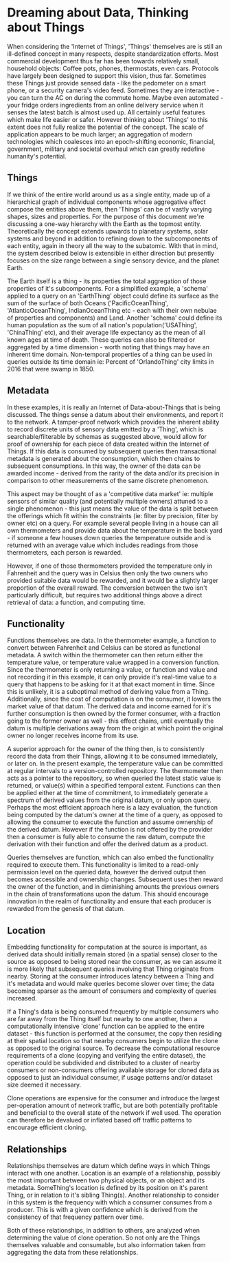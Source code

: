 # Dreaming about Data, Thinking about Things

When considering the 'Internet of Things', 'Things' themselves are is still an ill-defined concept in many respects, despite standardization efforts. Most commercial development thus far has been towards relatively small, household objects: Coffee pots, phones, thermostats, even cars. Protocols have largely been designed to support this vision, thus far. Sometimes these Things just provide sensed data - like the pedometer on a smart phone, or a security camera's video feed. Sometimes they are interactive - you can turn the AC on during the commute home. Maybe even automated - your fridge orders ingredients from an online delivery service when it senses the latest batch is almost used up. All certainly useful features which make life easier or safer. However thinking about 'Things' to this extent does not fully realize the potential of the concept. The scale of application appears to be much larger; an aggregation of modern technologies which coalesces into an epoch-shifting economic, financial, government, military and societal overhaul which can greatly redefine humanity's potential.

## Things

If we think of the entire world around us as a single entity, made up of a hierarchical graph of individual components whose aggregative effect compose the entities above them, then 'Things' can be of vastly varying shapes, sizes and properties. For the purpose of this document we're discussing a one-way hierarchy with the Earth as the topmost entity. Theoretically the concept extends upwards to planetary systems, solar systems and beyond in addition to refining down to the subcomponents of each entity, again in theory all the way to the subatomic. With that in mind, the system described below is extensible in either direction but presently focuses on the size range between a single sensory device, and the planet Earth.

The Earth itself is a thing - its properties the total aggregation of those properties of it's subcomponents. For a simplified example, a 'schema' applied to a query on an 'EarthThing' object could define its surface as the sum of the surface of both Oceans ('PacificOceanThing', 'AtlanticOceanThing', IndianOceanThing etc - each with their own nebulae of properties and components) and Land. Another 'schema' could define its human population as the sum of all nation's population('USAThing', 'ChinaThing' etc), and their average life expectancy as the mean of all known ages at time of death. These queries can also be filtered or aggregated by a time dimension - worth noting that things may have an inherent time domain. Non-temporal properties of a thing can be used in queries outside its time domain ie: Percent of 'OrlandoThing' city limits in 2016 that were swamp in 1850.

## Metadata

In these examples, it is really an Internet of Data-about-Things that is being discussed. The things sense a datum about their environments, and report it to the network. A tamper-proof network which provides the inherent ability to record discrete units of sensory data emitted by a 'Thing', which is searchable/filterable by schemas as suggested above, would allow for proof of ownership for each piece of data created within the Internet of Things. If this data is consumed by subsequent queries then transactional metadata is generated about the consumption, which then chains to subsequent consumptions. In this way, the owner of the data can be awarded income - derived from the rarity of the data and/or its precision in comparison to other measurements of the same discrete phenomenon.

This aspect may be thought of as a 'competitive data market' ie: multiple sensors of similar quality (and potentially multiple owners) attuned to a single phenomenon - this just means the value of the data is split between the offerings which fit within the constraints (ie: filter by precision, filter by owner etc) on a query. For example several people living in a house can all own thermometers and provide data about the temperature in the back yard - if someone a few houses down queries the temperature outside and is returned with an average value which includes readings from those thermometers, each person is rewarded.

However, if one of those thermometers provided the temperature only in Fahrenheit and the query was in Celsius then only the two owners who provided suitable data would be rewarded, and it would be a slightly larger proportion of the overall reward. The conversion between the two isn't particularly difficult, but requires two additional things above a direct retrieval of data: a function, and computing time.

## Functionality

Functions themselves are data. In the thermometer example, a function to convert between Fahrenheit and Celsius can be stored as functional metadata. A switch within the thermometer can then return either the temperature value, or temperature value wrapped in a conversion function. Since the thermometer is only returning a value, or function and value and not recording it in this example, it can only provide it's real-time value to a query that happens to be asking for it at that exact moment in time. Since this is unlikely, it is a suboptimal method of deriving value from a Thing. Additionally, since the cost of computation is on the consumer, it lowers the market value of that datum. The derived data and income earned for it's further consumption is then owned by the former consumer, with a fraction going to the former owner as well - this effect chains, until eventually the datum is multiple derivations away from the origin at which point the original owner no longer receives income from its use.

A superior approach for the owner of the thing then, is to consistently record the data from their Things, allowing it to be consumed immediately, or later on. In the present example, the temperature value can be committed at regular intervals to a version-controlled repository. The thermometer then acts as a pointer to the repository, so when queried the latest static value is returned, or value(s) within a specified temporal extent. Functions can then be applied either at the time of commitment, to immediately generate a spectrum of derived values from the original datum, or only upon query. Perhaps the most efficient approach here is a lazy evaluation, the function being computed by the datum's owner at the time of a query, as opposed to allowing the consumer to execute the function and assume ownership of the derived datum. However if the function is not offered by the provider then a consumer is fully able to consume the raw datum, compute the derivation with their function and offer the derived datum as a product.

Queries themselves are function, which can also embed the functionality required to execute them. This functionality is limited to a read-only permission level on the queried data, however the derived output then becomes accessible and ownership changes. Subsequent uses then reward the owner of the function, and in diminishing amounts the previous owners in the chain of transformations upon the datum. This should encourage innovation in the realm of functionality and ensure that each producer is rewarded from the genesis of that datum.

## Location

Embedding functionality for computation at the source is important, as derived data should initially remain stored (in a spatial sense) closer to the source as opposed to being stored near the consumer, as we can assume it is more likely that subsequent queries involving that Thing originate from nearby. Storing at the consumer introduces latency between a Thing and it's metadata and would make queries become slower over time; the data becoming sparser as the amount of consumers and complexity of queries increased.

If a Thing's data is being consumed frequently by multiple consumers who are far away from the Thing itself but nearby to one another, then a computationally intensive 'clone' function can be applied to the entire dataset - this function is performed at the consumer, the copy then residing at their spatial location so that nearby consumers begin to utilize the clone as opposed to the original source. To decrease the computational resource requirements of a clone (copying and verifying the entire dataset), the operation could be subdivided and distributed to a cluster of nearby consumers or non-consumers offering available storage for cloned data as opposed to just an individual consumer, if usage patterns and/or dataset size deemed it necessary.

Clone operations are expensive for the consumer and introduce the largest per-operation amount of network traffic, but are both potentially profitable and beneficial to the overall state of the network if well used. The operation can therefore be devalued or inflated based off traffic patterns to encourage efficient cloning.

## Relationships

Relationships themselves are datum which define ways in which Things interact with one another. Location is an example of a relationship, possibly the most important between two physical objects, or an object and its metadata. SomeThing's location is defined by its position on it's parent Thing, or in relation to it's sibling Thing(s). Another relationship to consider in this system is the frequency with which a consumer consumes from a producer. This is with a given confidence which is derived from the consistency of that frequency pattern over time.

Both of these relationships, in addition to others, are analyzed when determining the value of clone operation. So not only are the Things themselves valuable and consumable, but also information taken from aggregating the data from these relationships.
